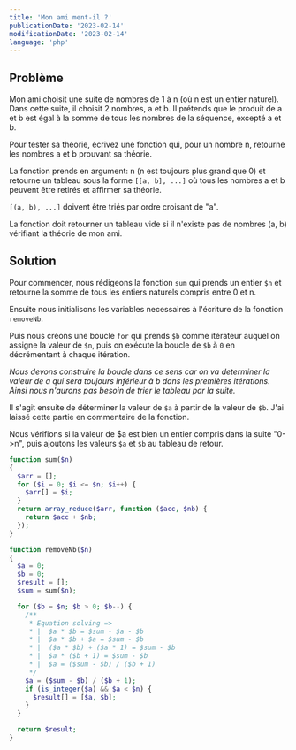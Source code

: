 ```yaml
---
title: 'Mon ami ment-il ?'
publicationDate: '2023-02-14'
modificationDate: '2023-02-14'
language: 'php'
---
```


## Problème

Mon ami choisit une suite de nombres de 1 à n (où n est un entier naturel).
Dans cette suite, il choisit 2 nombres, a et b.
Il prétends que le produit de a et b est égal à la somme de tous les nombres de la séquence, excepté a et b.

Pour tester sa théorie, écrivez une fonction qui, pour un nombre n, retourne les nombres a et b prouvant sa théorie.

La fonction prends en argument: n (n est toujours plus grand que 0) et retourne un tableau sous la forme `[[a, b], ...]` où tous les nombres a et b peuvent être retirés et affirmer sa théorie.

`[(a, b), ...]` doivent être triés par ordre croisant de "a".

La fonction doit retourner un tableau vide si il n'existe pas de nombres (a, b) vérifiant la théorie de mon ami.

## Solution

Pour commencer, nous rédigeons la fonction `sum` qui prends un entier `$n` et retourne la somme de tous les entiers naturels compris entre 0 et n.

Ensuite nous initialisons les variables necessaires à l'écriture de la fonction `removeNb`.

Puis nous créons une boucle `for` qui prends `$b` comme itérateur auquel on assigne la valeur de `$n`, puis on exécute la boucle de `$b` à `0` en décrémentant à chaque itération.

_Nous devons construire la boucle dans ce sens car on va determiner la valeur de a qui sera toujours inférieur à b dans les premières itérations. Ainsi nous n'aurons pas besoin de trier le tableau par la suite._

Il s'agit ensuite de déterminer la valeur de `$a` à partir de la valeur de `$b`. J'ai laissé cette partie en commentaire de la fonction.

Nous vérifions si la valeur de \$a est bien un entier compris dans la suite "0->n", puis ajoutons les valeurs `$a` et `$b` au tableau de retour.

```php
function sum($n)
{
  $arr = [];
  for ($i = 0; $i <= $n; $i++) {
    $arr[] = $i;
  }
  return array_reduce($arr, function ($acc, $nb) {
    return $acc + $nb;
  });
}

function removeNb($n)
{
  $a = 0;
  $b = 0;
  $result = [];
  $sum = sum($n);

  for ($b = $n; $b > 0; $b--) {
    /**
     * Equation solving =>
     * |  $a * $b = $sum - $a - $b
     * |  $a * $b + $a = $sum - $b
     * |  ($a * $b) + ($a * 1) = $sum - $b
     * |  $a * ($b + 1) = $sum - $b
     * |  $a = ($sum - $b) / ($b + 1)
     */
    $a = ($sum - $b) / ($b + 1);
    if (is_integer($a) && $a < $n) {
      $result[] = [$a, $b];
    }
  }

  return $result;
}
```
